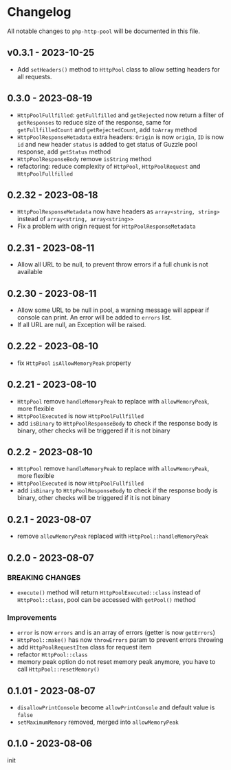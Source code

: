 # Changelog

All notable changes to `php-http-pool` will be documented in this file.

## v0.3.1 - 2023-10-25

- Add `setHeaders()` method to `HttpPool` class to allow setting headers for all requests.

## 0.3.0 - 2023-08-19

- `HttpPoolFullfilled`: `getFullfilled` and `getRejected` now return a filter of `getResponses` to reduce size of the response, same for `getFullfilledCount` and `getRejectedCount`, add `toArray` method
- `HttpPoolResponseMetadata` extra headers: `Origin` is now `origin`, `ID` is now `id` and new header `status` is added to get status of Guzzle pool response, add `getStatus` method
- `HttpPoolResponseBody` remove `isString` method
- refactoring: reduce complexity of `HttpPool`, `HttpPoolRequest` and `HttpPoolFullfilled`

## 0.2.32 - 2023-08-18

- `HttpPoolResponseMetadata` now have headers as `array<string, string>` instead of `array<string, array<string>>`
- Fix a problem with origin request for `HttpPoolResponseMetadata`

## 0.2.31 - 2023-08-11

- Allow all URL to be null, to prevent throw errors if a full chunk is not available

## 0.2.30 - 2023-08-11

- Allow some URL to be null in pool, a warning message will appear if console can print. An error will be added to `errors` list.
- If all URL are null, an Exception will be raised.

## 0.2.22 - 2023-08-10

- fix `HttpPool` `isAllowMemoryPeak` property

## 0.2.21 - 2023-08-10

- `HttpPool` remove `handleMemoryPeak` to replace with `allowMemoryPeak`, more flexible
- `HttpPoolExecuted` is now `HttpPoolFullfilled`
- add `isBinary` to `HttpPoolResponseBody` to check if the response body is binary, other checks will be triggered if it is not binary

## 0.2.2 - 2023-08-10

- `HttpPool` remove `handleMemoryPeak` to replace with `allowMemoryPeak`, more flexible
- `HttpPoolExecuted` is now `HttpPoolFullfilled`
- add `isBinary` to `HttpPoolResponseBody` to check if the response body is binary, other checks will be triggered if it is not binary

## 0.2.1 - 2023-08-07

- remove `allowMemoryPeak` replaced with `HttpPool::handleMemoryPeak`

## 0.2.0 - 2023-08-07

### BREAKING CHANGES

- `execute()` method will return `HttpPoolExecuted::class` instead of `HttpPool::class`, pool can be accessed with `getPool()` method

### Improvements

- `error` is now `errors` and is an array of errors (getter is now `getErrors`)
- `HttpPool::make()` has now `throwErrors` param to prevent errors throwing
- add `HttpPoolRequestItem` class for request item
- refactor `HttpPool::class`
- memory peak option do not reset memory peak anymore, you have to call `HttpPool::resetMemory()`

## 0.1.01 - 2023-08-07

- `disallowPrintConsole` become `allowPrintConsole` and default value is `false`
- `setMaximumMemory` removed, merged into `allowMemoryPeak`

## 0.1.0 - 2023-08-06

init
